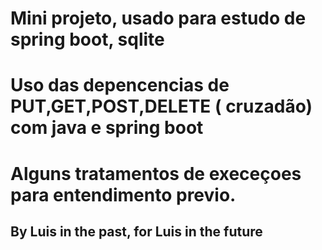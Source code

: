 
# Mini projeto, usado para estudo de spring boot, sqlite

# Uso das depencencias de PUT,GET,POST,DELETE ( cruzadão) com java e spring boot
# Alguns tratamentos de execeçoes para entendimento previo.



## By Luis in the past, for Luis in the future